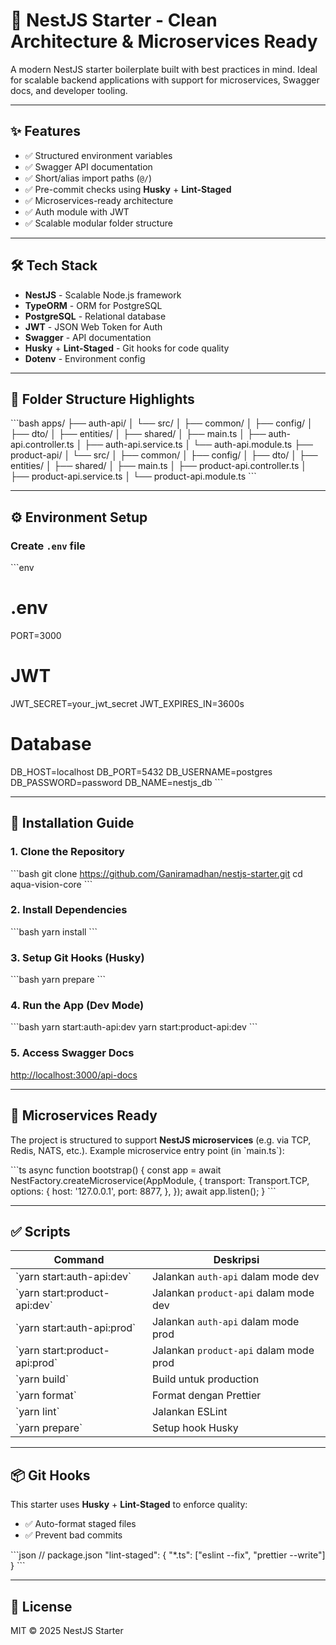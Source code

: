 # 🚀 NestJS Starter - Clean Architecture & Microservices Ready

A modern NestJS starter boilerplate built with best practices in mind. Ideal for scalable backend applications with support for microservices, Swagger docs, and developer tooling.

---

## ✨ Features

- ✅ Structured environment variables
- ✅ Swagger API documentation
- ✅ Short/alias import paths (`@/`)
- ✅ Pre-commit checks using **Husky** + **Lint-Staged**
- ✅ Microservices-ready architecture
- ✅ Auth module with JWT
- ✅ Scalable modular folder structure

---

## 🛠️ Tech Stack

- **NestJS** - Scalable Node.js framework
- **TypeORM** - ORM for PostgreSQL
- **PostgreSQL** - Relational database
- **JWT** - JSON Web Token for Auth
- **Swagger** - API documentation
- **Husky** + **Lint-Staged** - Git hooks for code quality
- **Dotenv** - Environment config

---

## 📁 Folder Structure Highlights

\`\`\`bash
apps/
├── auth-api/
│   └── src/
│       ├── common/
│       ├── config/
│       ├── dto/
│       ├── entities/
│       ├── shared/
│       ├── main.ts
│       ├── auth-api.controller.ts
│       ├── auth-api.service.ts
│       └── auth-api.module.ts
├── product-api/
│   └── src/
│       ├── common/
│       ├── config/
│       ├── dto/
│       ├── entities/
│       ├── shared/
│       ├── main.ts
│       ├── product-api.controller.ts
│       ├── product-api.service.ts
│       └── product-api.module.ts
\`\`\`

---

## ⚙️ Environment Setup

### Create `.env` file

\`\`\`env
# .env
PORT=3000

# JWT
JWT_SECRET=your_jwt_secret
JWT_EXPIRES_IN=3600s

# Database
DB_HOST=localhost
DB_PORT=5432
DB_USERNAME=postgres
DB_PASSWORD=password
DB_NAME=nestjs_db
\`\`\`

---

## 🚀 Installation Guide

### 1. Clone the Repository

\`\`\`bash
git clone https://github.com/Ganiramadhan/nestjs-starter.git
cd aqua-vision-core
\`\`\`

### 2. Install Dependencies

\`\`\`bash
yarn install
\`\`\`

### 3. Setup Git Hooks (Husky)

\`\`\`bash
yarn prepare
\`\`\`

### 4. Run the App (Dev Mode)

\`\`\`bash
yarn start:auth-api:dev
yarn start:product-api:dev
\`\`\`

### 5. Access Swagger Docs

[http://localhost:3000/api-docs](http://localhost:3000/api-docs)

---

## 🔌 Microservices Ready

The project is structured to support **NestJS microservices** (e.g. via TCP, Redis, NATS, etc.).
Example microservice entry point (in \`main.ts\`):

\`\`\`ts
async function bootstrap() {
  const app = await NestFactory.createMicroservice(AppModule, {
    transport: Transport.TCP,
    options: {
      host: '127.0.0.1',
      port: 8877,
    },
  });
  await app.listen();
}
\`\`\`

---

## ✅ Scripts

| Command                    | Deskripsi                        |
|----------------------------|----------------------------------|
| \`yarn start:auth-api:dev\`     | Jalankan `auth-api` dalam mode dev |
| \`yarn start:product-api:dev\`  | Jalankan `product-api` dalam mode dev |
| \`yarn start:auth-api:prod\`    | Jalankan `auth-api` dalam mode prod |
| \`yarn start:product-api:prod\` | Jalankan `product-api` dalam mode prod |
| \`yarn build\`               | Build untuk production          |
| \`yarn format\`              | Format dengan Prettier          |
| \`yarn lint\`                | Jalankan ESLint                 |
| \`yarn prepare\`             | Setup hook Husky                |

---

## 📦 Git Hooks

This starter uses **Husky** + **Lint-Staged** to enforce quality:

- ✅ Auto-format staged files
- ✅ Prevent bad commits

\`\`\`json
// package.json
"lint-staged": {
  "*.ts": ["eslint --fix", "prettier --write"]
}
\`\`\`


---

## 📄 License

MIT © 2025 NestJS Starter
